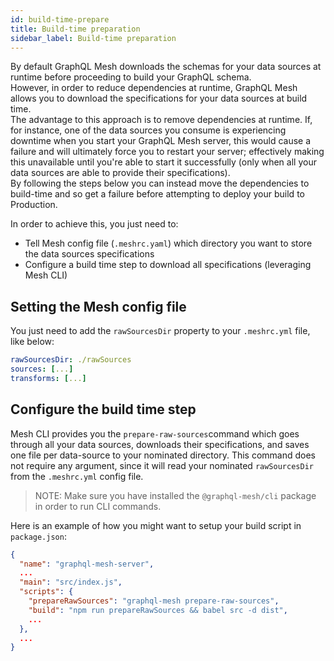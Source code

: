 ```yaml
---
id: build-time-prepare
title: Build-time preparation
sidebar_label: Build-time preparation
---
```


By default GraphQL Mesh downloads the schemas for your data sources at runtime before proceeding to build your GraphQL schema.  
However, in order to reduce dependencies at runtime, GraphQL Mesh allows you to download the specifications for your data sources at build time.  
The advantage to this approach is to remove dependencies at runtime. If, for instance, one of the data sources you consume is experiencing downtime when you start your GraphQL Mesh server, this would cause a failure and will ultimately force you to restart your server; effectively making this unavailable until you're able to start it successfully (only when all your data sources are able to provide their specifications).  
By following the steps below you can instead move the dependencies to build-time and so get a failure before attempting to deploy your build to Production.

In order to achieve this, you just need to:
- Tell Mesh config file (`.meshrc.yaml`) which directory you want to store the data sources specifications
- Configure a build time step to download all specifications (leveraging Mesh CLI)

## Setting the Mesh config file

You just need to add the `rawSourcesDir` property to your `.meshrc.yml` file, like below:

```yaml
rawSourcesDir: ./rawSources
sources: [...]
transforms: [...]
```

## Configure the build time step
Mesh CLI provides you the `prepare-raw-sources`command which goes through all your data sources, downloads their specifications, and saves one file per data-source to your nominated directory. This command does not require any argument, since it will read your nominated `rawSourcesDir` from the `.meshrc.yml` config file.

> NOTE: Make sure you have installed the `@graphql-mesh/cli` package in order to run CLI commands.

Here is an example of how you might want to setup your build script in `package.json`:

```json
{
  "name": "graphql-mesh-server",
  ...
  "main": "src/index.js",
  "scripts": {
    "prepareRawSources": "graphql-mesh prepare-raw-sources",
    "build": "npm run prepareRawSources && babel src -d dist",
    ...
  },
  ...
}
```